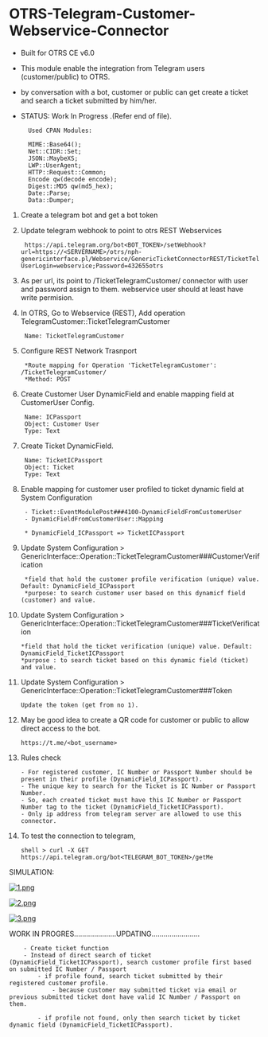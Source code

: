 # OTRS-Telegram-Customer-Webservice-Connector   
- Built for OTRS CE v6.0  
- This module enable the integration from Telegram users (customer/public) to OTRS.  
- by conversation with a bot, customer or public can get create a ticket and search a ticket submitted by him/her.  
- STATUS: Work In Progress .(Refer end of file).

		Used CPAN Modules:
		
		MIME::Base64();
		Net::CIDR::Set;
		JSON::MaybeXS;
		LWP::UserAgent;
		HTTP::Request::Common;
		Encode qw(decode encode);
		Digest::MD5 qw(md5_hex);
		Date::Parse;
		Data::Dumper;

1. Create a telegram bot and get a bot token  

2. Update telegram webhook to point to otrs REST Webservices  
    
    	https://api.telegram.org/bot<BOT_TOKEN>/setWebhook?url=https://<SERVERNAME>/otrs/nph-genericinterface.pl/Webservice/GenericTicketConnectorREST/TicketTelegramCustomer/?UserLogin=webservice;Password=432655otrs

 
3. As per url, its point to /TicketTelegramCustomer/ connector with user and password assign to them. webservice user should at least have write permision.  

  
4. In OTRS, Go to Webservice (REST), Add operation TelegramCustomer::TicketTelegramCustomer  

		Name: TicketTelegramCustomer


5. Configure REST Network Trasnport  

  		*Route mapping for Operation 'TicketTelegramCustomer': /TicketTelegramCustomer/  
  		*Method: POST  

6. Create Customer User DynamicField and enable mapping field at CustomerUser Config.  
	
		Name: ICPassport
		Object: Customer User
		Type: Text

7. Create Ticket DynamicField.  
	
		Name: TicketICPassport
		Object: Ticket
		Type: Text


8. Enable mapping for customer user profiled to ticket dynamic field at System Configuration  

		- Ticket::EventModulePost###4100-DynamicFieldFromCustomerUser  
		- DynamicFieldFromCustomerUser::Mapping  
	
		* DynamicField_ICPassport => TicketICPassport  
	
	

9. Update System Configuration > GenericInterface::Operation::TicketTelegramCustomer###CustomerVerification  

  		*field that hold the customer profile verification (unique) value. Default: DynamicField_ICPassport  
		*purpose: to search customer user based on this dynamicf field (customer) and value.


10. Update System Configuration > GenericInterface::Operation::TicketTelegramCustomer###TicketVerification  

		*field that hold the ticket verification (unique) value. Default: DynamicField_TicketICPassport
		*purpose : to search ticket based on this dynamic field (ticket) and value.
	
	
11. Update System Configuration > GenericInterface::Operation::TicketTelegramCustomer###Token  

  		Update the token (get from no 1).  


12. May be good idea to create a QR code for customer or public to allow direct access to the bot.

		https://t.me/<bot_username>


13. Rules check

		- For registered customer, IC Number or Passport Number should be present in their profile (DynamicField_ICPassport).  
		- The unique key to search for the Ticket is IC Number or Passport Number.
		- So, each created ticket must have this IC Number or Passport Number tag to the ticket (DynamicField_TicketICPassport).
		- Only ip address from telegram server are allowed to use this connector.


11. To test the connection to telegram,

		shell > curl -X GET https://api.telegram.org/bot<TELEGRAM_BOT_TOKEN>/getMe   


SIMULATION:

[![1.png](https://i.postimg.cc/VLPSthx1/1.png)](https://postimg.cc/0rZ2RV5H)  

[![2.png](https://i.postimg.cc/sgVv6hfN/2.png)](https://postimg.cc/rKPVzzr1)  

[![3.png](https://i.postimg.cc/1353c1Jx/3.png)](https://postimg.cc/6ygKtSkz)  


WORK IN PROGRES.....................UPDATING........................  

		- Create ticket function
		- Instead of direct search of ticket (DynamicField_TicketICPassport), search customer profile first based on submitted IC Number / Passport
			- if profile found, search ticket submitted by their registered customer profile.
				- because customer may submitted ticket via email or previous submitted ticket dont have valid IC Number / Passport on them.
			
			- if profile not found, only then search ticket by ticket dynamic field (DynamicField_TicketICPassport).		


